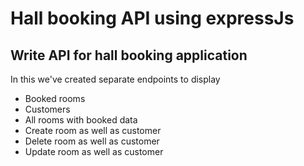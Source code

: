 <h1>Hall booking API using expressJs</h1>
<h2>Write API for hall booking application</h2>
In this we've created separate endpoints to display <ul>
  <li>Booked rooms</li>
  <li>Customers</li>
  <li>All rooms with booked data</li>
  <li>Create room as well as customer</li>
  <li>Delete room as well as customer</li>
  <li>Update room as well as customer</li>
</ul>
